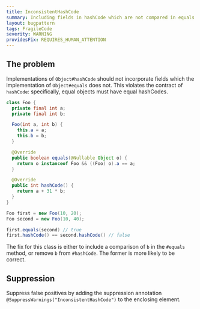 ```yaml
---
title: InconsistentHashCode
summary: Including fields in hashCode which are not compared in equals violates the contract of hashCode.
layout: bugpattern
tags: FragileCode
severity: WARNING
providesFix: REQUIRES_HUMAN_ATTENTION
---
```


<!--
*** AUTO-GENERATED, DO NOT MODIFY ***
To make changes, edit the @BugPattern annotation or the explanation in docs/bugpattern.
-->

## The problem
Implementations of `Object#hashCode` should not incorporate fields which the
implementation of `Object#equals` does not. This violates the contract of
`hashCode`: specifically, equal objects must have equal hashCodes.

```java {.bad}
class Foo {
  private final int a;
  private final int b;

  Foo(int a, int b) {
    this.a = a;
    this.b = b;
  }

  @Override
  public boolean equals(@Nullable Object o) {
    return o instanceof Foo && ((Foo) o).a == a;
  }

  @Override
  public int hashCode() {
    return a + 31 * b;
  }
}

Foo first = new Foo(10, 20);
Foo second = new Foo(10, 40);

first.equals(second) // true
first.hashCode() == second.hashCode() // false
```

The fix for this class is either to include a comparison of `b` in the `#equals`
method, or remove `b` from `#hashCode`. The former is more likely to be correct.

## Suppression
Suppress false positives by adding the suppression annotation `@SuppressWarnings("InconsistentHashCode")` to the enclosing element.
